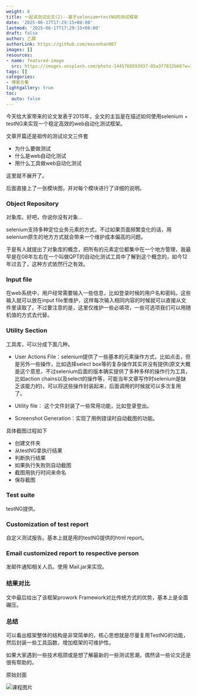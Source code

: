 ```yaml
---
weight: 0
title: 一起读测试论文(2)--基于selenium+testNG的测试框架
date: '2025-06-17T17:29:15+08:00'
lastmod: '2025-06-17T17:29:15+08:00'
draft: false
author: 乙醇
authorLink: https://github.com/easonhan007
images: []
resources:
- name: featured-image
  src: https://images.unsplash.com/photo-1445768593937-05a3f7832b68?w=300
tags: []
categories:
- 博客合集
lightgallery: true
toc:
  auto: false
---
```




今天给大家带来的论文发表于2015年，全文的主旨是在描述如何使用selenium + testNG来实现一个稳定高效的web自动化测试框架。

文章开篇还是祖传的测试论文三件套

* 为什么要做测试
* 什么是web自动化测试
* 用什么工具做web自动化测试

这里就不展开了。

后面直接上了一张模块图，并对每个模块进行了详细的说明。

### Object Repository

对象库。好吧，你说你没有对象...

selenium支持多种定位业务元素的方式，不过如果页面频繁变化的话，用selenium原生的地方方式就会带来一个维护成本偏高的问题。

于是有人就提出了对象库的概念，把所有的元素定位都集中在一个地方管理，我最早是在08年左右在一个叫做QPT的自动化测试工具中了解到这个概念的，如今12年过去了，这种方式依然行之有效。

### Input file

在web系统中，用户经常需要输入一些信息，比如登录时候的用户名和密码。这些输入就可以放在input file里维护，这样每次输入相同内容的时候就可以直接从文件里读取了。不过要注意的是，这里仅维护一些必填项，一些可选项我们可以用随机值的方式去代替。

### Utility Section

工具库，可以分成下面几种。

* User Actions File：selenium提供了一些基本的元素操作方式，比如点击，但是另外一些操作，比如选择select box等的复杂操作其实并没有提供(原文大概是这个意思，不过selenium后面的版本确实提供了多种多样的操作行为工具，比如action chains以及select的操作等，可能当年文章写作时selenium是缺乏该能力的)，可以将这些操作封装起来，后面调用的时候就可以多次复用了。

* Utility file： 这个文件封装了一些常用功能，比如登录登出。

* Screenshot Generation：实现了用例错误时自动截图的功能。

具体截图过程如下

* 创建文件夹
* 从testNG拿执行结果
* 判断执行结果
* 如果执行失败则自动截图
* 截图用执行时间来命名
* 保存截图

### Test suite

testNG提供。

### Customization of test report

自定义测试报告。基本上就是用的testNG提供的html report。

### Email customized report to respective person

发邮件通知相关人员。使用 Mail.jar来实现。


### 结果对比

文中最后给出了该框架prowork Framework对比传统方式的优势，基本上是全面碾压。

### 总结

可以看出框架整体的结构是非常简单的，核心思想就是尽量复用TestNG的功能，然后封装一些工具函数，增加框架的可维护性。

如果大家遇到一些技术瓶颈或是想了解最新的一些测试思潮，偶然读一些论文还是很有帮助的。




原始封面

![课程图片](https://images.unsplash.com/photo-1445768593937-05a3f7832b68?w=300)

